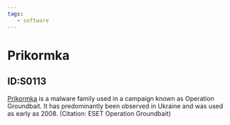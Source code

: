 ```yaml
---
tags:
   - software
---
```

# Prikormka
## ID:S0113
[Prikormka](software/S0113) is a malware family used in a campaign known as Operation Groundbait. It has predominantly been observed in Ukraine and was used as early as 2008. (Citation: ESET Operation Groundbait)
